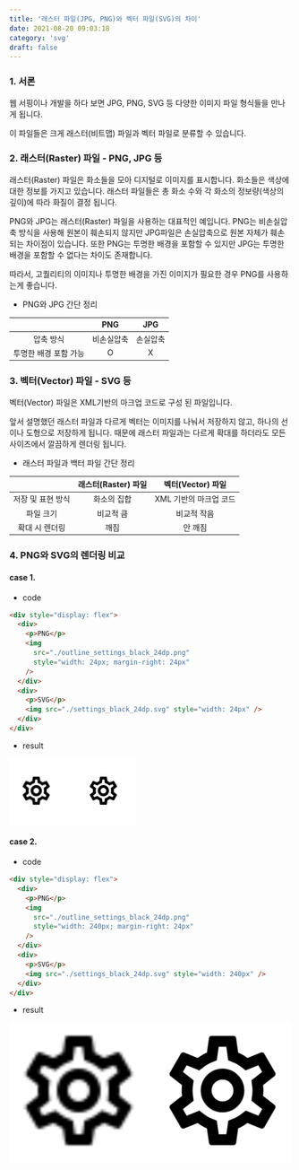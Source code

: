 ```yaml
---
title: '래스터 파일(JPG, PNG)와 벡터 파일(SVG)의 차이'
date: 2021-08-20 09:03:18
category: 'svg'
draft: false
---
```


### 1. 서론

웹 서핑이나 개발을 하다 보면 JPG, PNG, SVG 등 다양한 이미지 파일 형식들을 만나게 됩니다.

이 파일들은 크게 래스터(비트맵) 파일과 벡터 파일로 분류할 수 있습니다.

### 2. 래스터(Raster) 파일 - PNG, JPG 등

래스터(Raster) 파일은 화소들을 모아 디지털로 이미지를 표시합니다. 화소들은 색상에 대한 정보를 가지고 있습니다. 래스터 파일들은 총 화소 수와 각 화소의 정보량(색상의 깊이)에 따라 화질이 결정 됩니다.

PNG와 JPG는 래스터(Raster) 파일을 사용하는 대표적인 예입니다. PNG는 비손실압축 방식을 사용해 원본이 훼손되지 않지만 JPG파일은 손실압축으로 원본 자체가 훼손되는 차이점이 있습니다. 또한 PNG는 투명한 배경을 포함할 수 있지만 JPG는 투명한 배경을 포함할 수 없다는 차이도 존재합니다.

따라서, 고퀄리티의 이미지나 투명한 배경을 가진 이미지가 필요한 경우 PNG를 사용하는게 좋습니다.

- PNG와 JPG 간단 정리

|                       |    PNG     |   JPG    |
| :-------------------: | :--------: | :------: |
|       압축 방식       | 비손실압축 | 손실압축 |
| 투명한 배경 포함 가능 |     O      |    X     |

### 3. 벡터(Vector) 파일 - SVG 등

벡터(Vector) 파일은 XML기반의 마크업 코드로 구성 된 파일입니다.

앞서 설명했던 래스터 파일과 다르게 벡터는 이미지를 나눠서 저장하지 않고, 하나의 선이나 도형으로 저장하게 됩니다. 때문에 래스터 파일과는 다르게 확대를 하더라도 모든 사이즈에서 깔끔하게 렌더링 됩니다.

- 래스터 파일과 백터 파일 간단 정리

|                   | 래스터(Raster) 파일 |   벡터(Vector) 파일    |
| :---------------: | :-----------------: | :--------------------: |
| 저장 및 표현 방식 |     화소의 집합     | XML 기반의 마크업 코드 |
|     파일 크기     |      비교적 큼      |      비교적 작음       |
|  확대 시 렌더링   |        깨짐         |        안 깨짐         |

### 4. PNG와 SVG의 렌더링 비교

#### case 1.

- code

```html
<div style="display: flex">
  <div>
    <p>PNG</p>
    <img
      src="./outline_settings_black_24dp.png"
      style="width: 24px; margin-right: 24px"
    />
  </div>
  <div>
    <p>SVG</p>
    <img src="./settings_black_24dp.svg" style="width: 24px" />
  </div>
</div>
```

- result

![](./images/24px.png)

#### case 2.

- code

```html
<div style="display: flex">
  <div>
    <p>PNG</p>
    <img
      src="./outline_settings_black_24dp.png"
      style="width: 240px; margin-right: 24px"
    />
  </div>
  <div>
    <p>SVG</p>
    <img src="./settings_black_24dp.svg" style="width: 240px" />
  </div>
</div>
```

- result

![](./images/240px.png)
